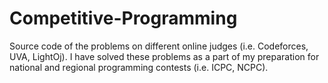 # Competitive-Programming
Source code of the problems on different online judges (i.e. Codeforces, UVA, LightOj). I have solved these problems as a part of my preparation for national and regional programming contests (i.e. ICPC, NCPC). 
